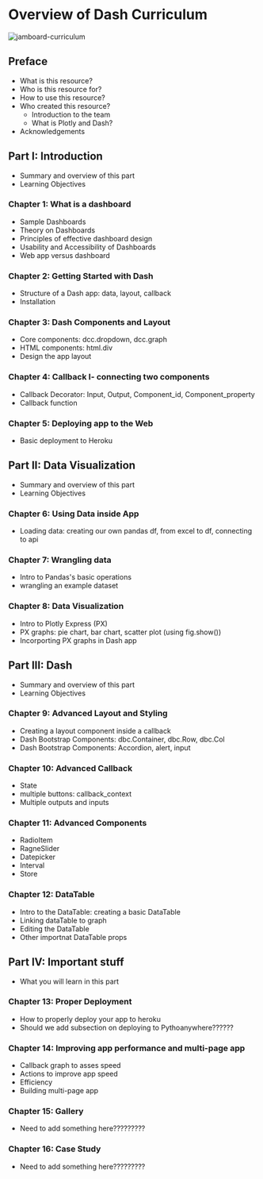 # Overview of Dash Curriculum

![jamboard-curriculum](https://user-images.githubusercontent.com/32049495/154767620-3a2b0579-c586-4581-a3be-51c6157549ba.png)

## Preface

- What is this resource?
- Who is this resource for?
- How to use this resource?
- Who created this resource?
  - Introduction to the team
  - What is Plotly and Dash?
- Acknowledgements

## Part I: Introduction

- Summary and overview of this part
- Learning Objectives

### Chapter 1: What is a dashboard

- Sample Dashboards
- Theory on Dashboards
- Principles of effective dashboard design
- Usability and Accessibility of Dashboards
- Web app versus dashboard

### Chapter 2: Getting Started with Dash

 - Structure of a Dash app: data, layout, callback
 - Installation

### Chapter 3: Dash Components and Layout

 - Core components: dcc.dropdown, dcc.graph 
 - HTML components: html.div
 - Design the app layout

### Chapter 4: Callback I- connecting two components

 - Callback Decorator: Input, Output, Component_id, Component_property
 - Callback function
 
### Chapter 5: Deploying app to the Web

 - Basic deployment to Heroku

## Part II: Data Visualization

- Summary and overview of this part
- Learning Objectives

### Chapter 6: Using Data inside App

 - Loading data: creating our own pandas df, from excel to df, connecting to api 
 
### Chapter 7: Wrangling data

 - Intro to Pandas's basic operations
 - wrangling an example dataset 

### Chapter 8: Data Visualization

 - Intro to Plotly Express (PX)
 - PX graphs: pie chart, bar chart, scatter plot (using fig.show())
 - Incorporting PX graphs in Dash app 

## Part III: Dash

- Summary and overview of this part
- Learning Objectives
 
### Chapter 9: Advanced Layout and Styling

 - Creating a layout component inside a callback
 - Dash Bootstrap Components: dbc.Container, dbc.Row, dbc.Col
 - Dash Bootstrap Components: Accordion, alert, input
  
### Chapter 10: Advanced Callback

 - State
 - multiple buttons: callback_context
 - Multiple outputs and inputs

### Chapter 11: Advanced Components

 - RadioItem
 - RagneSlider
 - Datepicker
 - Interval
 - Store

### Chapter 12: DataTable

 - Intro to the DataTable: creating a basic DataTable
 - Linking dataTable to graph
 - Editing the DataTable
 - Other importnat DataTable props

## Part IV: Important stuff

 - What you will learn in this part

### Chapter 13: Proper Deployment

 - How to properly deploy your app to heroku
 - Should we add subsection on deploying to Pythoanywhere??????

### Chapter 14: Improving app performance and multi-page app

 - Callback graph to asses speed
 - Actions to improve app speed
 - Efficiency
 - Building multi-page app
 
### Chapter 15: Gallery

 - Need to add something here?????????

### Chapter 16: Case Study

 - Need to add something here?????????
